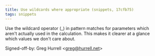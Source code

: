 ```yaml
---
title: Use wildcards where appropriate (snippets, 17cfb75)
tags: snippets
---
```


Use the wildcard operator (\_) in pattern matches for parameters which aren't actually used in the calculation. This makes it clearer at a glance which values we don't care about.

Signed-off-by: Greg Hurrell &lt;greg@hurrell.net&gt;

